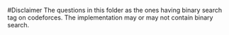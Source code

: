 #Disclaimer
The questions in this folder as the ones having binary search tag on codeforces. The implementation may or may not contain binary search.
